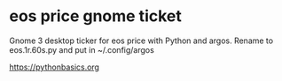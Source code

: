 # eos price gnome ticket 

Gnome 3 desktop ticker for eos price with Python and argos. Rename to eos.1r.60s.py and put in ~/.config/argos

https://pythonbasics.org
